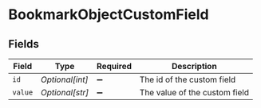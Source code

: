 # BookmarkObjectCustomField


## Fields

| Field                         | Type                          | Required                      | Description                   |
| ----------------------------- | ----------------------------- | ----------------------------- | ----------------------------- |
| `id`                          | *Optional[int]*               | :heavy_minus_sign:            | The id of the custom field    |
| `value`                       | *Optional[str]*               | :heavy_minus_sign:            | The value of the custom field |